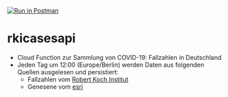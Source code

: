 [![Run in Postman](https://run.pstmn.io/button.svg)](https://app.getpostman.com/run-collection/6b293d0efca99692f79d#?env%5BBaden-W%C3%BCrttemberg%5D=W3sia2V5Ijoic3RhdGUiLCJ2YWx1ZSI6IkJhZGVuLVfDvHJ0dGVtYmVyZyIsImVuYWJsZWQiOnRydWV9XQ==)

# rkicasesapi

- Cloud Function zur Sammlung von COVID-19: Fallzahlen in Deutschland
- Jeden Tag um 12:00 (Europe/Berlin) werden Daten aus folgenden Quellen ausgelesen und persistiert: 
  - Fallzahlen vom [Robert Koch Institut](https://www.rki.de/DE/Content/InfAZ/N/Neuartiges_Coronavirus/Fallzahlen.html)
  - Genesene vom [esri](https://npgeo-corona-npgeo-de.hub.arcgis.com/search?groupIds=b28109b18022405bb965c602b13e1bbc)  
